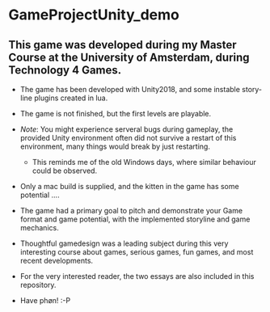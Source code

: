 # GameProjectUnity_demo
## This game was developed during my Master Course at the University of Amsterdam, during Technology 4 Games.
- The game has been developed with Unity2018, and some instable story-line plugins created in lua.
- The game is not finished, but the first levels are playable.
- _Note_: You might experience serveral bugs during gameplay, the provided Unity environment often did not survive a restart of this environment, many things would break by just restarting.
  - This reminds me of the old Windows days, where similar behaviour could be observed.
- Only a mac build is supplied, and the kitten in the game has some potential ....
- The game had a primary goal to pitch and demonstrate your Game format and game potential, with the implemented storyline and game mechanics.
- Thoughtful gamedesign was a leading subject during this very interesting course about games, serious games, fun games, and most recent developments.

- For the very interested reader, the two essays are also included in this repository.

- Have phøn! :-P
